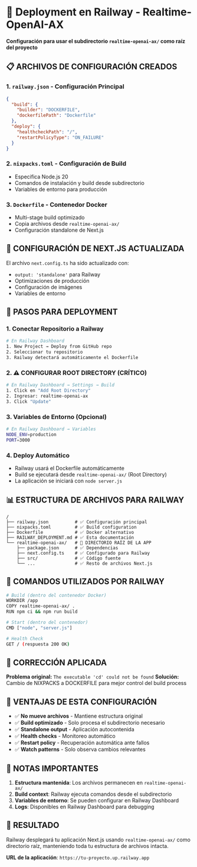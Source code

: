 # 🚀 Deployment en Railway - Realtime-OpenAI-AX

**Configuración para usar el subdirectorio `realtime-openai-ax/` como raíz del proyecto**

## 📋 ARCHIVOS DE CONFIGURACIÓN CREADOS

### 1. `railway.json` - Configuración Principal
```json
{
  "build": {
    "builder": "DOCKERFILE",
    "dockerfilePath": "Dockerfile"
  },
  "deploy": {
    "healthcheckPath": "/",
    "restartPolicyType": "ON_FAILURE"
  }
}
```

### 2. `nixpacks.toml` - Configuración de Build
- Especifica Node.js 20
- Comandos de instalación y build desde subdirectorio
- Variables de entorno para producción

### 3. `Dockerfile` - Contenedor Docker
- Multi-stage build optimizado
- Copia archivos desde `realtime-openai-ax/`
- Configuración standalone de Next.js

## 🎯 CONFIGURACIÓN DE NEXT.JS ACTUALIZADA

El archivo `next.config.ts` ha sido actualizado con:
- `output: 'standalone'` para Railway
- Optimizaciones de producción
- Configuración de imágenes
- Variables de entorno

## 🚀 PASOS PARA DEPLOYMENT

### 1. Conectar Repositorio a Railway
```bash
# En Railway Dashboard
1. New Project → Deploy from GitHub repo
2. Seleccionar tu repositorio
3. Railway detectará automáticamente el Dockerfile
```

### 2. ⚠️ CONFIGURAR ROOT DIRECTORY (CRÍTICO)
```bash
# En Railway Dashboard → Settings → Build
1. Click en "Add Root Directory"
2. Ingresar: realtime-openai-ax
3. Click "Update"
```

### 3. Variables de Entorno (Opcional)
```bash
# En Railway Dashboard → Variables
NODE_ENV=production
PORT=3000
```

### 4. Deploy Automático
- Railway usará el Dockerfile automáticamente
- Build se ejecutará desde `realtime-openai-ax/` (Root Directory)
- La aplicación se iniciará con `node server.js`

## 📊 ESTRUCTURA DE ARCHIVOS PARA RAILWAY

```
/
├── railway.json          # ✅ Configuración principal
├── nixpacks.toml         # ✅ Build configuration
├── Dockerfile            # ✅ Docker alternativo
├── RAILWAY_DEPLOYMENT.md # ✅ Esta documentación
└── realtime-openai-ax/   # 🎯 DIRECTORIO RAÍZ DE LA APP
    ├── package.json      # ✅ Dependencias
    ├── next.config.ts    # ✅ Configurado para Railway
    ├── src/              # ✅ Código fuente
    └── ...               # ✅ Resto de archivos Next.js
```

## 🔧 COMANDOS UTILIZADOS POR RAILWAY

```bash
# Build (dentro del contenedor Docker)
WORKDIR /app
COPY realtime-openai-ax/ .
RUN npm ci && npm run build

# Start (dentro del contenedor)
CMD ["node", "server.js"]

# Health Check
GET / (respuesta 200 OK)
```

## 🚨 CORRECCIÓN APLICADA

**Problema original:** `The executable 'cd' could not be found`
**Solución:** Cambio de NIXPACKS a DOCKERFILE para mejor control del build process

## 🎯 VENTAJAS DE ESTA CONFIGURACIÓN

- ✅ **No mueve archivos** - Mantiene estructura original
- ✅ **Build optimizado** - Solo procesa el subdirectorio necesario
- ✅ **Standalone output** - Aplicación autocontenida
- ✅ **Health checks** - Monitoreo automático
- ✅ **Restart policy** - Recuperación automática ante fallos
- ✅ **Watch patterns** - Solo observa cambios relevantes

## 🚨 NOTAS IMPORTANTES

1. **Estructura mantenida**: Los archivos permanecen en `realtime-openai-ax/`
2. **Build context**: Railway ejecuta comandos desde el subdirectorio
3. **Variables de entorno**: Se pueden configurar en Railway Dashboard
4. **Logs**: Disponibles en Railway Dashboard para debugging

## 🎉 RESULTADO

Railway desplegará tu aplicación Next.js usando `realtime-openai-ax/` como directorio raíz, manteniendo toda tu estructura de archivos intacta.

**URL de la aplicación**: `https://tu-proyecto.up.railway.app`
